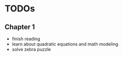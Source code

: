 # TODOs

## Chapter 1
  * finish reading
  * learn about quadratic equations and math modeling
  * solve zebra puzzle
